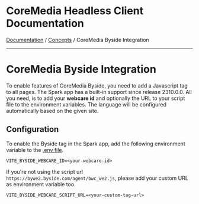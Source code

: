 # CoreMedia Headless Client Documentation

[Documentation](../../README.md) / [Concepts](README.md) / CoreMedia Byside Integration

---

# CoreMedia Byside Integration

To enable features of CoreMedia Byside, you need to add a Javascript tag to all
pages. The Spark app has a built-in support since release 2310.0.0. All you need,
is to add your **webcare id** and optionally the URL to your script file to the
environment variables.
The language will be configured automatically based on the given site.

## Configuration

To enable the Byside tag in the Spark app, add the following environment 
variable to the [.env file](../../../apps/spark/.env.example).

```
VITE_BYSIDE_WEBCARE_ID=<your-webcare-id>
```

If you're not using the script url `https://bywe2.byside.com/agent/bwc_we2.js`,
please add your custom URL as environment variable too.

```
VITE_BYSIDE_WEBCARE_SCRIPT_URL=<your-custom-tag-url>
```
